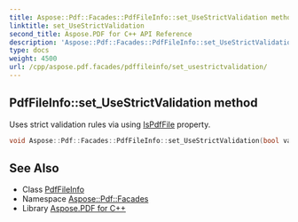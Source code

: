 ```yaml
---
title: Aspose::Pdf::Facades::PdfFileInfo::set_UseStrictValidation method
linktitle: set_UseStrictValidation
second_title: Aspose.PDF for C++ API Reference
description: 'Aspose::Pdf::Facades::PdfFileInfo::set_UseStrictValidation method. Uses strict validation rules via using IsPdfFile property in C++.'
type: docs
weight: 4500
url: /cpp/aspose.pdf.facades/pdffileinfo/set_usestrictvalidation/
---
```

## PdfFileInfo::set_UseStrictValidation method


Uses strict validation rules via using [IsPdfFile](../) property.

```cpp
void Aspose::Pdf::Facades::PdfFileInfo::set_UseStrictValidation(bool value)
```

## See Also

* Class [PdfFileInfo](../)
* Namespace [Aspose::Pdf::Facades](../../)
* Library [Aspose.PDF for C++](../../../)
